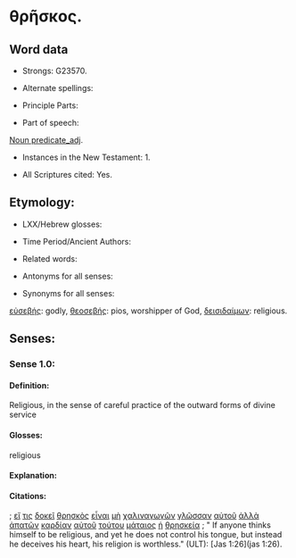 # θρῆσκος.

<!-- Status: S2=NeedsFinalCheck -->
<!-- Lexica used for edits: BDAG, FFM, LN, A-S  -->

## Word data

* Strongs: G23570.


* Alternate spellings:

* Principle Parts: 

* Part of speech: 

[Noun predicate_adj](http://ugg.readthedocs.io/en/latest/noun_predicate_adj.html). 

* Instances in the New Testament: 1.

* All Scriptures cited: Yes.

## Etymology:   

* LXX/Hebrew glosses: 

* Time Period/Ancient Authors: 

* Related words: 

* Antonyms for all senses:

* Synonyms for all senses: 

[εὐσεβής](../G21520/01.md): godly,
[θεοσεβής](../G23180/01.md): pios, worshipper of God, 
[δεισιδαίμων](../G11750/01.md): religious.

## Senses:

### Sense  1.0: 

#### Definition: 

Religious, in the sense of careful practice of the outward forms of divine service

#### Glosses: 

religious

#### Explanation: 

#### Citations: 

; [εἴ](../G14870/01.md) [τις](../G51000/01.md) [δοκεῖ](../G13800/01.md) [θρησκὸς](../G23570/01.md) [εἶναι](../G99999/01.md) [μὴ](../G33610/01.md) [χαλιναγωγῶν](../G54680/01.md) [γλῶσσαν](../G11000/01.md) [αὐτοῦ](../G08460/01.md) [ἀλλὰ](../G02350/01.md) [ἀπατῶν](../G05380/01.md) [καρδίαν](../G25880/01.md) [αὐτοῦ](../G08460/01.md) [τούτου](../G37780/01.md) [μάταιος](../G31520/01.md) [ἡ](../G35880/01.md) [θρησκεία](../G23560/01.md)
; " If anyone thinks himself to be religious, and yet he does not control his tongue, but instead he deceives his heart, his religion is worthless." (ULT): 
[Jas 1:26](jas 1:26).
